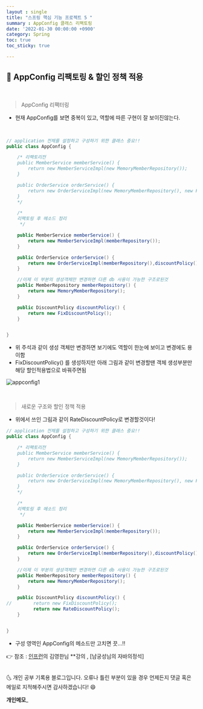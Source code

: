 ```yaml
---
layout : single
title: "스프링 핵심 기능 프로젝트 5 "
summary : AppConfig 클래스 리팩토링
date: '2022-01-30 00:00:00 +0900'
category: Spring
toc: true
toc_sticky: true

---
```


## 📌 AppConfig 리팩토링 & 할인 정책 적용

<br>

> AppConfig 리팩터링

- 현재 AppConfig를 보면 중복이 있고, 역할에 따른 구현이 잘 보이진않는다.

<br>

```java
// application 전체를 설정하고 구성하기 위한 클래스 중요!!
public class AppConfig {

    /* 리팩토리전
    public MemberService memberService() {
        return new MemberServiceImpl(new MemoryMemberRepository());
    }

    public OrderService orderService() {
        return new OrderServiceImpl(new MemoryMemberRepository(), new FixDiscountPolicy());
    }
    */

    /*
    리팩토링 후 메소드 정리
     */

    public MemberService memberService() {
        return new MemberServiceImpl(memberRepository());
    }

    public OrderService orderService() {
        return new OrderServiceImpl(memberRepository(),discountPolicy());
    }

    //이제 이 부분의 생성객체만 변경하면 다른 db 사용이 가능한 구조로된것
    public MemberRepository memberRepository() {
        return new MemoryMemberRepository();
    }

    public DiscountPolicy discountPolicy() {
        return new FixDiscountPolicy();
    }


}
```

- 위 주석과 같이 생성 객체만 변경하면 보기에도 역할이 한눈에 보이고 변경에도 용이함
- FixDiscountPolicy() 를 생성하지만 아래 그림과 같이 변경할땐 객체 생성부분만 해당 할인적용법으로 바꿔주면됨

![appconfig1](https://user-images.githubusercontent.com/52389219/151684395-84dc75b1-f753-4b38-a2e4-be5dbd718401.PNG)


<br>

> 새로운 구조와 할인 정책 적용

- 위에서 쓰인 그림과 같이 RateDiscountPolicy로 변경할것이다!

```java
// application 전체를 설정하고 구성하기 위한 클래스 중요!!
public class AppConfig {

    /* 리팩토리전
    public MemberService memberService() {
        return new MemberServiceImpl(new MemoryMemberRepository());
    }

    public OrderService orderService() {
        return new OrderServiceImpl(new MemoryMemberRepository(), new FixDiscountPolicy());
    }
    */

    /*
    리팩토링 후 메소드 정리
     */

    public MemberService memberService() {
        return new MemberServiceImpl(memberRepository());
    }

    public OrderService orderService() {
        return new OrderServiceImpl(memberRepository(),discountPolicy());
    }

    //이제 이 부분의 생성객체만 변경하면 다른 db 사용이 가능한 구조로된것
    public MemberRepository memberRepository() {
        return new MemoryMemberRepository();
    }

    public DiscountPolicy discountPolicy() {
//        return new FixDiscountPolicy();
          return new RateDiscountPolicy();
    }


}
```

- 구성 영역인 AppConfig의 메소드만 고치면 끗...!!

👉 참조 : [인프런](https://www.inflearn.com/)의 김영한님
**강의 , [남궁성님의 자바의정석] 

<br>
🌜 개인 공부 기록용 블로그입니다. 오류나 틀린 부분이 있을 경우 
언제든지 댓글 혹은 메일로 지적해주시면 감사하겠습니다! 😄
<br>

**개인메모**_

